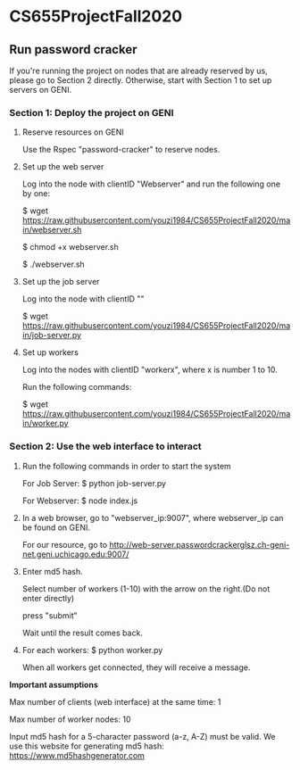 # CS655ProjectFall2020
## Run password cracker

If you're running the project on nodes that are already reserved by us, please go to Section 2 directly.
Otherwise, start with Section 1 to set up servers on GENI.

### Section 1: Deploy the project on GENI

1. Reserve resources on GENI

   Use the Rspec "password-cracker" to reserve nodes.

2. Set up the web server

   Log into the node with clientID "Webserver" and run the following one by one:

   \$ wget https://raw.githubusercontent.com/youzi1984/CS655ProjectFall2020/main/webserver.sh
   
   \$ chmod +x webserver.sh
   
   \$ ./webserver.sh

3. Set up the job server

   Log into the node with clientID ""

   \$ wget https://raw.githubusercontent.com/youzi1984/CS655ProjectFall2020/main/job-server.py

4. Set up workers

   Log into the nodes with clientID "workerx", where x is number 1 to 10.

   Run the following commands:

   \$ wget https://raw.githubusercontent.com/youzi1984/CS655ProjectFall2020/main/worker.py
   
   
### Section 2: Use the web interface to interact

1.  Run the following commands in order to start the system
    
    For Job Server: \$ python job-server.py
    
    For Webserver: \$ node index.js

2.  In a web browser, go to "webserver_ip:9007", where webserver_ip can be found on GENI.

    For our resource, go to http://web-server.passwordcrackerglsz.ch-geni-net.geni.uchicago.edu:9007/
    
3.  Enter md5 hash.
    
    Select number of workers (1-10) with the arrow on the right.(Do not enter directly)
    
    press "submit"
   
    Wait until the result comes back. 
    
4. For each workers: \$ python worker.py

   When all workers get connected, they will receive a message.
    

       
 **Important assumptions**
 
 Max number of clients (web interface) at the same time: 1
 
 Max number of worker nodes: 10
 
 Input md5 hash for a 5-character password (a-z, A-Z) must be valid. We use this website for generating md5 hash: https://www.md5hashgenerator.com
